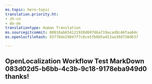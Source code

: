 ```yaml
---
ms.topic: hero-topic
translation.priority.ht:
- zh-cn
- de-de
translationtype: Human Translation
ms.sourcegitcommit: 80818ab654121920d697d6a719acad8c46faa64c
ms.openlocfilehash: 93778de29047f7c0ce5fb0b5a453aa30d738d637

---
```

## OpenLocalization Workflow Test MarkDown 083d02d5-b6bb-4c3b-9c18-9178eba949d0 thanks!



<!--HONumber=Jul16_HO2-->


